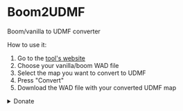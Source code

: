 # Boom2UDMF
Boom/vanilla to UDMF converter

How to use it:

1. Go to the [tool's website](http://prophessor-s.tk/Boom2UDMF)
2. Choose your vanilla/boom WAD file
3. Select the map you want to convert to UDMF
4. Press "Convert"
5. Download the WAD file with your converted UDMF map

<details>
  <summary>Donate</summary>
  
  http://prophessor-s.tk/donate
  
</details>
